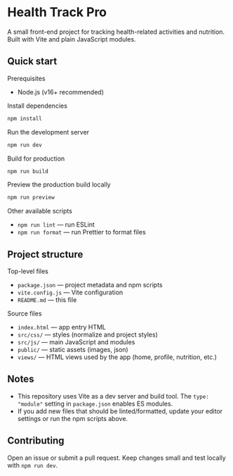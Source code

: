 # Health Track Pro

A small front-end project for tracking health-related activities and nutrition. Built with Vite and plain JavaScript modules.

## Quick start

Prerequisites
- Node.js (v16+ recommended)

Install dependencies

```bash
npm install
```

Run the development server

```bash
npm run dev
```

Build for production

```bash
npm run build
```

Preview the production build locally

```bash
npm run preview
```

Other available scripts

- `npm run lint` — run ESLint
- `npm run format` — run Prettier to format files

## Project structure

Top-level files

- `package.json` — project metadata and npm scripts
- `vite.config.js` — Vite configuration
- `README.md` — this file

Source files

- `index.html` — app entry HTML
- `src/css/` — styles (normalize and project styles)
- `src/js/` — main JavaScript and modules
- `public/` — static assets (images, json)
- `views/` — HTML views used by the app (home, profile, nutrition, etc.)

## Notes

- This repository uses Vite as a dev server and build tool. The `type: "module"` setting in `package.json` enables ES modules.
- If you add new files that should be linted/formatted, update your editor settings or run the npm scripts above.

## Contributing

Open an issue or submit a pull request. Keep changes small and test locally with `npm run dev`.

